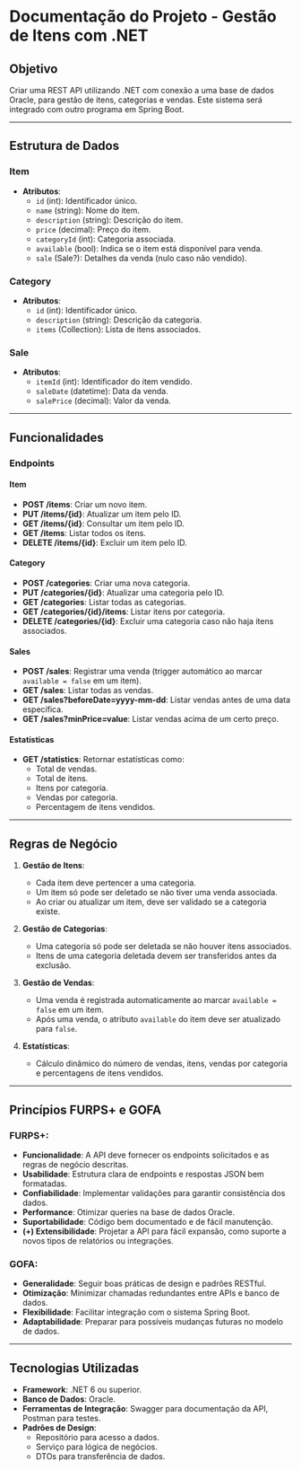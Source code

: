 # Documentação do Projeto - Gestão de Itens com .NET

## Objetivo
Criar uma REST API utilizando .NET com conexão a uma base de dados Oracle, para gestão de itens, categorias e vendas. Este sistema será integrado com outro programa em Spring Boot.

---

## Estrutura de Dados

### **Item**
- **Atributos**:
  - `id` (int): Identificador único.
  - `name` (string): Nome do item.
  - `description` (string): Descrição do item.
  - `price` (decimal): Preço do item.
  - `categoryId` (int): Categoria associada.
  - `available` (bool): Indica se o item está disponível para venda.
  - `sale` (Sale?): Detalhes da venda (nulo caso não vendido).

### **Category**
- **Atributos**:
  - `id` (int): Identificador único.
  - `description` (string): Descrição da categoria.
  - `items` (Collection<Item>): Lista de itens associados.

### **Sale**
- **Atributos**:
  - `itemId` (int): Identificador do item vendido.
  - `saleDate` (datetime): Data da venda.
  - `salePrice` (decimal): Valor da venda.

---

## Funcionalidades

### **Endpoints**
#### **Item**
- **POST /items**: Criar um novo item.
- **PUT /items/{id}**: Atualizar um item pelo ID.
- **GET /items/{id}**: Consultar um item pelo ID.
- **GET /items**: Listar todos os itens.
- **DELETE /items/{id}**: Excluir um item pelo ID.

#### **Category**
- **POST /categories**: Criar uma nova categoria.
- **PUT /categories/{id}**: Atualizar uma categoria pelo ID.
- **GET /categories**: Listar todas as categorias.
- **GET /categories/{id}/items**: Listar itens por categoria.
- **DELETE /categories/{id}**: Excluir uma categoria caso não haja itens associados.

#### **Sales**
- **POST /sales**: Registrar uma venda (trigger automático ao marcar `available = false` em um item).
- **GET /sales**: Listar todas as vendas.
- **GET /sales?beforeDate=yyyy-mm-dd**: Listar vendas antes de uma data específica.
- **GET /sales?minPrice=value**: Listar vendas acima de um certo preço.

#### **Estatísticas**
- **GET /statistics**: Retornar estatísticas como:
  - Total de vendas.
  - Total de itens.
  - Itens por categoria.
  - Vendas por categoria.
  - Percentagem de itens vendidos.

---

## Regras de Negócio

1. **Gestão de Itens**:
   - Cada item deve pertencer a uma categoria.
   - Um item só pode ser deletado se não tiver uma venda associada.
   - Ao criar ou atualizar um item, deve ser validado se a categoria existe.

2. **Gestão de Categorias**:
   - Uma categoria só pode ser deletada se não houver itens associados.
   - Itens de uma categoria deletada devem ser transferidos antes da exclusão.

3. **Gestão de Vendas**:
   - Uma venda é registrada automaticamente ao marcar `available = false` em um item.
   - Após uma venda, o atributo `available` do item deve ser atualizado para `false`.

4. **Estatísticas**:
   - Cálculo dinâmico do número de vendas, itens, vendas por categoria e percentagens de itens vendidos.

---

## Princípios FURPS+ e GOFA

### **FURPS+**:
- **Funcionalidade**: A API deve fornecer os endpoints solicitados e as regras de negócio descritas.
- **Usabilidade**: Estrutura clara de endpoints e respostas JSON bem formatadas.
- **Confiabilidade**: Implementar validações para garantir consistência dos dados.
- **Performance**: Otimizar queries na base de dados Oracle.
- **Suportabilidade**: Código bem documentado e de fácil manutenção.
- **(+) Extensibilidade**: Projetar a API para fácil expansão, como suporte a novos tipos de relatórios ou integrações.

### **GOFA**:
- **Generalidade**: Seguir boas práticas de design e padrões RESTful.
- **Otimização**: Minimizar chamadas redundantes entre APIs e banco de dados.
- **Flexibilidade**: Facilitar integração com o sistema Spring Boot.
- **Adaptabilidade**: Preparar para possíveis mudanças futuras no modelo de dados.

---

## Tecnologias Utilizadas
- **Framework**: .NET 6 ou superior.
- **Banco de Dados**: Oracle.
- **Ferramentas de Integração**: Swagger para documentação da API, Postman para testes.
- **Padrões de Design**:
  - Repositório para acesso a dados.
  - Serviço para lógica de negócios.
  - DTOs para transferência de dados.

